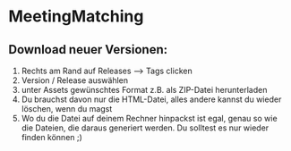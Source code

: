# MeetingMatching
## Download neuer Versionen: 
1. Rechts am Rand auf Releases --> Tags clicken
2. Version / Release auswählen
3. unter Assets gewünschtes Format z.B. als ZIP-Datei herunterladen
4. Du brauchst davon nur die HTML-Datei, alles andere kannst du wieder löschen, wenn du magst
5. Wo du die Datei auf deinem Rechner hinpackst ist egal, genau so wie die Dateien, die daraus generiert werden. Du solltest es nur wieder finden können ;)

